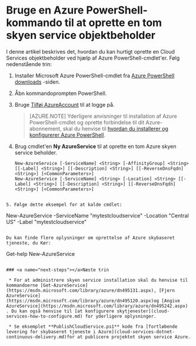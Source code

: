 <properties
   pageTitle="Oprette en skybaseret tjenestebeholder med PowerShell | Microsoft Azure"
   description="I denne artikel beskrives det, hvordan du opretter en skybaseret tjeneste objektbeholder med PowerShell. Objektbeholderen vært internettet og arbejder roller."
   services="cloud-services"
   documentationCenter=".net"
   authors="cawaMS"
   manager="timlt"
   editor=""/>

<tags
   ms.service="cloud-services"
   ms.devlang="dotnet"
   ms.topic="article"
   ms.tgt_pltfrm="powershell"
   ms.workload="na"
   ms.date="07/29/2016"
   ms.author="cawa"/>

# <a name="use-an-azure-powershell-command-to-create-an-empty-cloud-service-container"></a>Bruge en Azure PowerShell-kommando til at oprette en tom skyen service objektbeholder
I denne artikel beskrives det, hvordan du kan hurtigt oprette en Cloud Services objektbeholder ved hjælp af Azure PowerShell-cmdlet'er. Følg nedenstående trin:

1. Installer Microsoft Azure PowerShell-cmdlet fra [Azure PowerShell downloads](http://aka.ms/webpi-azps) -siden.
2. Åbn kommandoprompten PowerShell.
3. Bruge [Tilføj AzureAccount](https://msdn.microsoft.com/library/dn495128.aspx) til at logge på.

    > [AZURE.NOTE] Yderligere anvisninger til installation af Azure PowerShell-cmdlet og oprette forbindelse til dit Azure-abonnement, skal du henvise til [hvordan du installerer og konfigurerer Azure PowerShell](../powershell-install-configure.md).

4. Brug cmdlet'en **Ny AzureService** til at oprette en tom Azure skyen service beholder.

    ```
    New-AzureService [-ServiceName] <String> [-AffinityGroup] <String> [[-Label] <String>] [[-Description] <String>] [[-ReverseDnsFqdn] <String>] [<CommonParameters>]
    New-AzureService [-ServiceName] <String> [-Location] <String> [[-Label] <String>] [[-Description] <String>] [[-ReverseDnsFqdn] <String>] [<CommonParameters>]
```

5. Følge dette eksempel for at kalde cmdlet:
```
New-AzureService -ServiceName "mytestcloudservice" -Location "Central US" -Label "mytestcloudservice"
```

Du kan finde flere oplysninger om oprettelse af Azure skybaseret tjeneste, du Kør:
```
Get-help New-AzureService
```

### <a name="next-steps"></a>Næste trin

 * For at administrere skyen service installation skal du henvise til kommandoerne [Get-AzureService](https://msdn.microsoft.com/library/azure/dn495131.aspx), [Fjern AzureService](https://msdn.microsoft.com/library/azure/dn495120.aspx)og [Angive AzureService](https://msdn.microsoft.com/library/azure/dn495242.aspx) . Du kan også henvise til [at konfigurere skytjenester](cloud-services-how-to-configure.md) for yderligere oplysninger.

 * Se eksemplet **PublishCloudService.ps1** kode fra [fortløbende levering for skybaseret tjeneste i Azure](cloud-services-dotnet-continuous-delivery.md)for at publicere projektet skyen service Azure.
